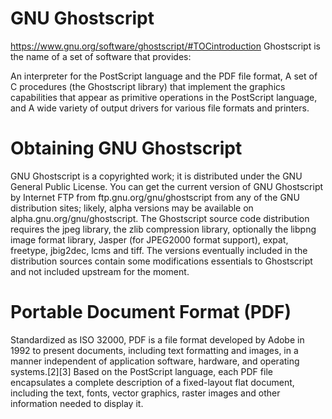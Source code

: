 GNU Ghostscript
========================
https://www.gnu.org/software/ghostscript/#TOCintroduction
Ghostscript is the name of a set of software that provides:

An interpreter for the PostScript language and the PDF file format,
A set of C procedures (the Ghostscript library) that implement the graphics 
capabilities that appear as primitive operations in the PostScript language, and
A wide variety of output drivers for various file formats and printers.

Obtaining GNU Ghostscript
==========================
GNU Ghostscript is a copyrighted work; it is distributed under the GNU General Public License. 
You can get the current version of GNU Ghostscript by Internet FTP from 
ftp.gnu.org/gnu/ghostscript from any of the GNU distribution sites; likely, 
alpha versions may be available on alpha.gnu.org/gnu/ghostscript.
The Ghostscript source code distribution requires the jpeg library, 
the zlib compression library, optionally the libpng image format library, 
Jasper (for JPEG2000 format support), expat, freetype, jbig2dec, lcms and tiff. 
The versions eventually included in the distribution sources contain some modifications 
essentials to Ghostscript and not included upstream for the moment.


Portable Document Format (PDF)
===================================
Standardized as ISO 32000, PDF is a file format developed by Adobe in 1992 to present documents, 
including text formatting and images, in a manner independent of application software, 
hardware, and operating systems.[2][3] Based on the PostScript language, 
each PDF file encapsulates a complete description of a fixed-layout flat document, 
including the text, fonts, vector graphics, raster images and other information needed to display it.
